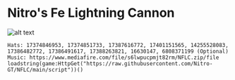 # Nitro's Fe Lightning Cannon
![alt text](https://i.imgur.com/E1b5jex.png)
```
Hats: 17374846953, 17374851733, 17387616772, 17401151565, 14255528083, 17386482772, 17386491617, 17388263821, 16630147, 6808371199 (Optional)
Music: https://www.mediafire.com/file/s6lwpucpmjt82rm/NFLC.zip/file
loadstring(game:HttpGet("https://raw.githubusercontent.com/Nitro-GT/NFLC/main/script"))()
